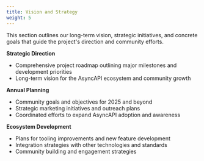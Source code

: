 ```yaml
---
title: Vision and Strategy
weight: 5
---
```


This section outlines our long-term vision, strategic initiatives, and concrete goals that guide the project's direction and community efforts.

**Strategic Direction**
- Comprehensive project roadmap outlining major milestones and development priorities
- Long-term vision for the AsyncAPI ecosystem and community growth

**Annual Planning**
- Community goals and objectives for 2025 and beyond
- Strategic marketing initiatives and outreach plans
- Coordinated efforts to expand AsyncAPI adoption and awareness

**Ecosystem Development**
- Plans for tooling improvements and new feature development
- Integration strategies with other technologies and standards
- Community building and engagement strategies
